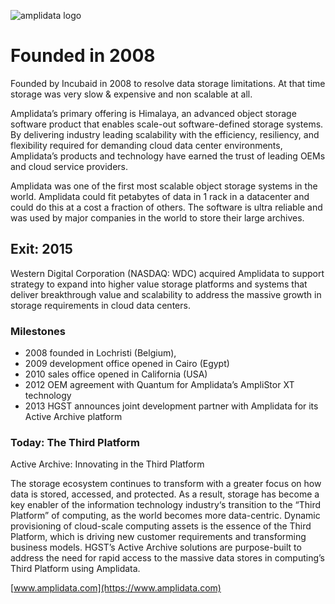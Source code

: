 ![amplidata logo](.../img/amplidata_logo.png)
# Founded in 2008

Founded by Incubaid in 2008 to resolve data storage limitations. At that time storage was very slow & expensive and non scalable at all.

Amplidata’s primary offering is Himalaya, an advanced object storage software product that enables scale-out software-defined storage systems. By delivering industry leading scalability with the efficiency, resiliency, and flexibility required for demanding cloud data center environments, Amplidata’s products and technology have earned the trust of leading OEMs and cloud service providers.

Amplidata was one of the first most scalable object storage systems in the world. Amplidata could fit petabytes of data in 1 rack in a datacenter and could do this at a cost a fraction of others. The software is ultra reliable and was used by major companies in the world to store their large archives.

## Exit: 2015

Western Digital Corporation (NASDAQ: WDC) acquired Amplidata to support strategy to expand into higher value storage platforms and systems that deliver breakthrough value and scalability to address the massive growth in storage requirements in cloud data centers.

### Milestones

- 2008 founded in Lochristi (Belgium),
- 2009 development office opened in Cairo (Egypt)
- 2010 sales office opened in California (USA)
- 2012 OEM agreement with Quantum for Amplidata’s AmpliStor XT technology
- 2013 HGST announces joint development partner with Amplidata for its Active Archive platform

### Today: The Third Platform

Active Archive: Innovating in the Third Platform

The storage ecosystem continues to transform with a greater focus on how data is stored, accessed, and protected. As a result, storage has become a key enabler of the information technology industry‘s transition to the “Third Platform” of computing, as the world becomes more data-centric. Dynamic provisioning of cloud-scale computing assets is the essence of the Third Platform, which is driving new customer requirements and transforming business models. HGST’s Active Archive solutions are purpose-built to address the need for rapid access to the massive data stores in computing’s Third Platform using Amplidata.

[www.amplidata.com](https://www.amplidata.com)